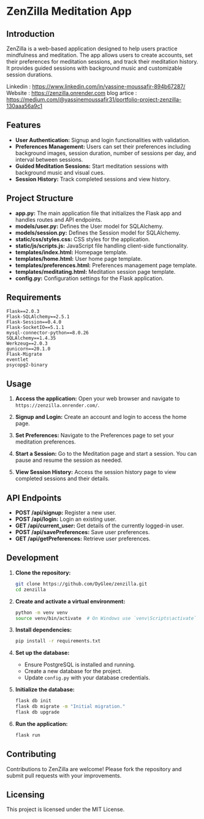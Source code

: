 # ZenZilla Meditation App

## Introduction

ZenZilla is a web-based application designed to help users practice mindfulness and meditation. The app allows users to create accounts, set their preferences for meditation sessions, and track their meditation history. It provides guided sessions with background music and customizable session durations.

Linkedin : https://www.linkedin.com/in/yassine-moussafir-894b67287/
Website : https://zenzilla.onrender.com
blog artice : https://medium.com/@yassinemoussafir31/portfolio-project-zenzilla-130aaa56a9c1


## Features

- **User Authentication:** Signup and login functionalities with validation.
- **Preferences Management:** Users can set their preferences including background images, session duration, number of sessions per day, and interval between sessions.
- **Guided Meditation Sessions:** Start meditation sessions with background music and visual cues.
- **Session History:** Track completed sessions and view history.

## Project Structure

- **app.py:** The main application file that initializes the Flask app and handles routes and API endpoints.
- **models/user.py:** Defines the User model for SQLAlchemy.
- **models/session.py:** Defines the Session model for SQLAlchemy.
- **static/css/styles.css:** CSS styles for the application.
- **static/js/scripts.js:** JavaScript file handling client-side functionality.
- **templates/index.html:** Homepage template.
- **templates/home.html:** User home page template.
- **templates/preferences.html:** Preferences management page template.
- **templates/meditating.html:** Meditation session page template.
- **config.py:** Configuration settings for the Flask application.

## Requirements

```text
Flask==2.0.3
Flask-SQLAlchemy==2.5.1
Flask-Session==0.4.0
Flask-SocketIO==5.1.1
mysql-connector-python==8.0.26
SQLAlchemy==1.4.35
Werkzeug==2.0.3
gunicorn==20.1.0
Flask-Migrate
eventlet
psycopg2-binary
```



## Usage

1. **Access the application:**
   Open your web browser and navigate to `https://zenzilla.onrender.com/`.

2. **Signup and Login:**
   Create an account and login to access the home page.

3. **Set Preferences:**
   Navigate to the Preferences page to set your meditation preferences.

4. **Start a Session:**
   Go to the Meditation page and start a session. You can pause and resume the session as needed.

5. **View Session History:**
   Access the session history page to view completed sessions and their details.


## API Endpoints

- **POST /api/signup:** Register a new user.
- **POST /api/login:** Login an existing user.
- **GET /api/current_user:** Get details of the currently logged-in user.
- **POST /api/savePreferences:** Save user preferences.
- **GET /api/getPreferences:** Retrieve user preferences.

## Development

1. **Clone the repository:**
    ```bash
    git clone https://github.com/DyGlee/zenzilla.git
    cd zenzilla
    ```

2. **Create and activate a virtual environment:**
    ```bash
    python -m venv venv
    source venv/bin/activate  # On Windows use `venv\Scripts\activate`
    ```

3. **Install dependencies:**
    ```bash
    pip install -r requirements.txt
    ```

4. **Set up the database:**
    - Ensure PostgreSQL is installed and running.
    - Create a new database for the project.
    - Update `config.py` with your database credentials.

5. **Initialize the database:**
    ```bash
    flask db init
    flask db migrate -m "Initial migration."
    flask db upgrade
    ```

6. **Run the application:**
    ```bash
    flask run
    ```


## Contributing

Contributions to ZenZilla are welcome! Please fork the repository and submit pull requests with your improvements.

## Licensing

This project is licensed under the MIT License.

